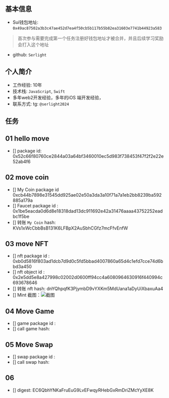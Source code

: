 ## 基本信息
- Sui钱包地址: `0x49ac87502a3b3c47ae452d7ea4f50cb5b117b55b82ea31603e7741b44923a583`
> 首次参与需要完成第一个任务注册好钱包地址才被合并，并且后续学习奖励会打入这个地址
- github: `Serlight`

## 个人简介
- 工作经验: 10年
- 技术栈: `JavaScript`, `Swift`
- 多年web2开发经验，多年的iOS 端开发经验，
- 联系方式: tg: `@serlight2024` 

## 任务

##   01 hello move  
- [] package id: 0x52c66f80760ce2844a03a64bf3460010ec5d983f738453f47f2f2e22e52ab4f6


##   02 move coin
- [] My Coin package id 0xcb44b7898e31545dd925ae02e50a3da3a10f71a7a1eb2bb8239ba592885a179a
- [] Faucet package id : 0x1be5eacda0d6d8e18318dad13dc911692e42a31476aaaa43752252eadbc1f5be
- [] 转账 `My Coin` hash: KVs1xWcCbbBsB131K6LFBpX2AuSbhCGfz7mcFfvEnfW

##   03 move NFT
- [] nft package id : 0xb0d5816f803ad1dcb7d9d0c5fd5bbad4007860a65d4c1efd7cce74d6bbd3a450
- [] nft object id : 0x2e5dd5e8a427998c02002d0600ff94cc4a6080964630916f440994c693678646
- [] 转账 nft  hash: dnYQhpqfK3PjymbD9vYXKm5MdUana1aDyUiXbaxuAa4
- [] Mint 截图：![截图](https://img2.imgtp.com/2024/05/20/lngwqrLZ.jpg)

##   04 Move Game
- [] game package id :
- [] call game hash:

##   05 Move Swap
- [] swap package id :
- [] call swap hash:


## 06 

- [] digest: EC6QbhYNKaFruEuG9LvEFwqyRHebGxRmDriZMcYyXE8K